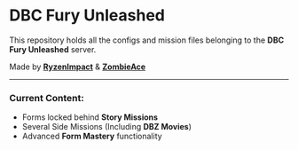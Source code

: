 # DBC Fury Unleashed
This repository holds all the configs and mission files belonging to the **DBC Fury Unleashed** server.

Made by **[RyzenImpact](https://github.com/RyzenImpact)** & **[ZombieAce](https://github.com/ZombieAce)**

<hr>

### Current Content:
- Forms locked behind **Story Missions**
- Several Side Missions (Including **DBZ Movies**)
- Advanced **Form Mastery** functionality
